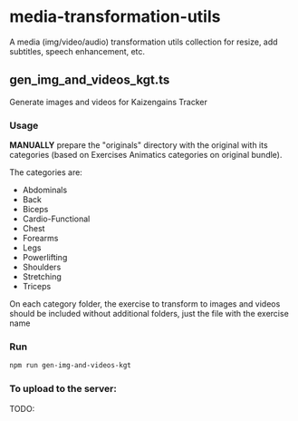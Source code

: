 # media-transformation-utils
A media (img/video/audio) transformation utils collection for resize, add subtitles, speech enhancement, etc.


## gen_img_and_videos_kgt.ts

Generate images and videos for Kaizengains Tracker
### Usage
**MANUALLY** prepare the "originals" directory with the original with its categories (based on Exercises Animatics categories on original bundle).

The categories are:
- Abdominals
- Back
- Biceps
- Cardio-Functional
- Chest
- Forearms
- Legs
- Powerlifting
- Shoulders
- Stretching
- Triceps

On each category folder, the exercise to transform to images and videos should be included without additional folders, just the file with the exercise name

### Run
```bash
npm run gen-img-and-videos-kgt
```

### To upload to the server:

TODO:
